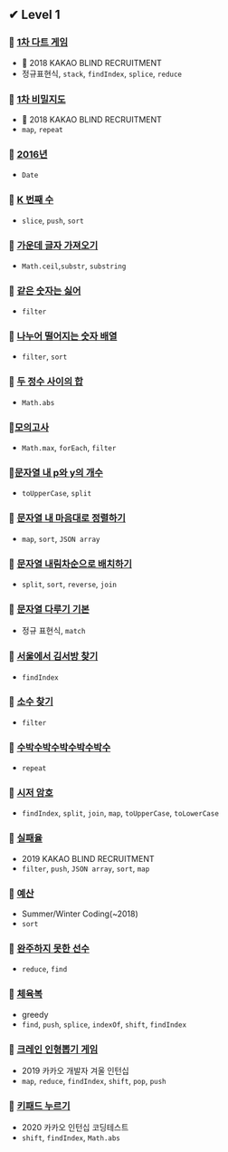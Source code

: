 ## ✔ Level 1

### 🎈 [1차 다트 게임](https://github.com/saseungmin/algorithm_study/tree/master/Level%201/1%EC%B0%A8%20%EB%8B%A4%ED%8A%B8%20%EA%B2%8C%EC%9E%84)
- 🌈 2018 KAKAO BLIND RECRUITMENT
- 정규표현식, `stack`, `findIndex`, `splice`, `reduce`

### 🎈 [1차 비밀지도](https://github.com/saseungmin/algorithm_study/tree/master/Level%201/1%EC%B0%A8%20%EB%B9%84%EB%B0%80%EC%A7%80%EB%8F%84)
- 🌈 2018 KAKAO BLIND RECRUITMENT
- `map`, `repeat`

### 🎈 [2016년](https://github.com/saseungmin/algorithm_study/tree/master/Level%201/2016%EB%85%84)
- `Date`

### 🎈 [K 번째 수](https://github.com/saseungmin/algorithm_study/tree/master/Level%201/K%EB%B2%88%EC%A7%B8%EC%88%98)
- `slice`, `push`, `sort`

### 🎈 [가운데 글자 가져오기](https://github.com/saseungmin/algorithm_study/tree/master/Level%201/%EA%B0%80%EC%9A%B4%EB%8D%B0%20%EA%B8%80%EC%9E%90%20%EA%B0%80%EC%A0%B8%EC%98%A4%EA%B8%B0)
- `Math.ceil`,`substr`, `substring`

### 🎈 [같은 숫자는 싫어](https://github.com/saseungmin/algorithm_study/tree/master/Level%201/%EA%B0%99%EC%9D%80%20%EC%88%AB%EC%9E%90%EB%8A%94%20%EC%8B%AB%EC%96%B4)
- `filter`
  
### 🎈 [나누어 떨어지는 숫자 배열](https://github.com/saseungmin/algorithm_study/tree/master/Level%201/%EB%82%98%EB%88%84%EC%96%B4%20%EB%96%A8%EC%96%B4%EC%A7%80%EB%8A%94%20%EC%88%AB%EC%9E%90%20%EB%B0%B0%EC%97%B4)
- `filter`, `sort`

### 🎈 [두 정수 사이의 합](https://github.com/saseungmin/algorithm_study/tree/master/Level%201/%EB%91%90%20%EC%A0%95%EC%88%98%20%EC%82%AC%EC%9D%B4%EC%9D%98%20%ED%95%A9)
- `Math.abs`

### 🎈[모의고사](https://github.com/saseungmin/algorithm_study/tree/master/Level%201/%EB%AA%A8%EC%9D%98%EA%B3%A0%EC%82%AC)
- `Math.max`, `forEach`, `filter`

### 🎈[문자열 내 p와 y의 개수](https://github.com/saseungmin/algorithm_study/tree/master/Level%201/%EB%AC%B8%EC%9E%90%EC%97%B4%20%EB%82%B4%20p%EC%99%80%20y%EC%9D%98%20%EA%B0%9C%EC%88%98)
- `toUpperCase`, `split`

### 🎈 [문자열 내 마음대로 정렬하기](https://github.com/saseungmin/algorithm_study/tree/master/Level%201/%EB%AC%B8%EC%9E%90%EC%97%B4%20%EB%82%B4%20%EB%A7%88%EC%9D%8C%EB%8C%80%EB%A1%9C%20%EC%A0%95%EB%A0%AC%ED%95%98%EA%B8%B0)
- `map`, `sort`, `JSON array`

### 🎈 [문자열 내림차순으로 배치하기](https://github.com/saseungmin/algorithm_study/tree/master/Level%201/%EB%AC%B8%EC%9E%90%EC%97%B4%20%EB%82%B4%EB%A6%BC%EC%B0%A8%EC%88%9C%EC%9C%BC%EB%A1%9C%20%EB%B0%B0%EC%B9%98%ED%95%98%EA%B8%B0)
- `split`, `sort`, `reverse`, `join`

### 🎈 [문자열 다루기 기본](https://github.com/saseungmin/algorithm_study/tree/master/Level%201/%EB%AC%B8%EC%9E%90%EC%97%B4%20%EB%8B%A4%EB%A3%A8%EA%B8%B0%20%EA%B8%B0%EB%B3%B8)
- 정규 표현식, `match`

### 🎈 [서울에서 김서방 찾기](https://github.com/saseungmin/algorithm_study/tree/master/Level%201/%EC%84%9C%EC%9A%B8%EC%97%90%EC%84%9C%20%EA%B9%80%EC%84%9C%EB%B0%A9%20%EC%B0%BE%EA%B8%B0)
- `findIndex`

### 🎈 [소수 찾기](https://github.com/saseungmin/algorithm_study/tree/master/Level%201/%EC%86%8C%EC%88%98%20%EC%B0%BE%EA%B8%B0)
- `filter`

### 🎈 [수박수박수박수박수박수](https://github.com/saseungmin/algorithm_study/tree/master/Level%201/%EC%88%98%EB%B0%95%EC%88%98%EB%B0%95%EC%88%98%EB%B0%95%EC%88%98%EB%B0%95%EC%88%98%EB%B0%95%EC%88%98)
- `repeat`

### 🎈 [시저 암호](https://github.com/saseungmin/algorithm_study/tree/master/Level%201/%EC%8B%9C%EC%A0%80%20%EC%95%94%ED%98%B8)
- `findIndex`, `split`, `join`, `map`, `toUpperCase`, `toLowerCase`
  
### 🎈 [실패율](https://github.com/saseungmin/algorithm_study/tree/master/Level%201/%EC%8B%A4%ED%8C%A8%EC%9C%A8)
- 2019 KAKAO BLIND RECRUITMENT
- `filter`, `push`, `JSON array`, `sort`, `map`

### 🎈 [예산](https://github.com/saseungmin/algorithm_study/tree/master/Level%201/%EC%98%88%EC%82%B0)
- Summer/Winter Coding(~2018)
- `sort`

### 🎈 [완주하지 못한 선수](https://github.com/saseungmin/algorithm_study/tree/master/Level%201/%EC%99%84%EC%A3%BC%ED%95%98%EC%A7%80%20%EB%AA%BB%ED%95%9C%20%EC%84%A0%EC%88%98)
- `reduce`, `find`

### 🎈 [체육복](https://github.com/saseungmin/algorithm_study/tree/master/Level%201/%EC%B2%B4%EC%9C%A1%EB%B3%B5)
- greedy
- `find`, `push`, `splice`, `indexOf`, `shift`, `findIndex`

### 🎈 [크레인 인형뽑기 게임](https://github.com/saseungmin/algorithm_study/tree/master/Level%201/%ED%81%AC%EB%A0%88%EC%9D%B8%20%EC%9D%B8%ED%98%95%EB%BD%91%EA%B8%B0%20%EA%B2%8C%EC%9E%84)
- 2019 카카오 개발자 겨울 인턴십
- `map`, `reduce`, `findIndex`, `shift`, `pop`, `push`

### 🎈 [키패드 누르기](https://github.com/saseungmin/algorithm_study/tree/master/Level%201/%ED%82%A4%ED%8C%A8%EB%93%9C%20%EB%88%84%EB%A5%B4%EA%B8%B0)
- 2020 카카오 인턴십 코딩테스트
- `shift`, `findIndex`, `Math.abs`